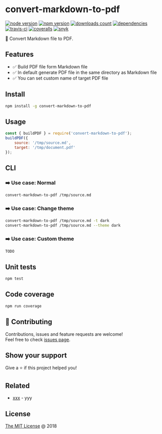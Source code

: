 # convert-markdown-to-pdf

[![node version](https://img.shields.io/node/v/convert-markdown-to-pdf.svg)](https://www.npmjs.com/package/convert-markdown-to-pdf)
[![npm version](https://badge.fury.io/js/convert-markdown-to-pdf.svg)](https://badge.fury.io/js/convert-markdown-to-pdf)
[![downloads count](https://img.shields.io/npm/dt/convert-markdown-to-pdf.svg)](https://www.npmjs.com/package/convert-markdown-to-pdf)
[![dependencies](https://david-dm.org/piecioshka/convert-markdown-to-pdf.svg)](https://github.com/piecioshka/convert-markdown-to-pdf)
[![travis-ci](https://api.travis-ci.org/piecioshka/convert-markdown-to-pdf.svg?branch=master)](https://travis-ci.org/piecioshka/convert-markdown-to-pdf)
[![coveralls](https://coveralls.io/repos/github/piecioshka/convert-markdown-to-pdf/badge.svg?branch=master)](https://coveralls.io/github/piecioshka/convert-markdown-to-pdf?branch=master)
[![snyk](https://snyk.io/test/github/piecioshka/convert-markdown-to-pdf/badge.svg?targetFile=package.json)](https://snyk.io/test/github/piecioshka/convert-markdown-to-pdf?targetFile=package.json)

:hammer: Convert Markdown file to PDF.

## Features

* :white_check_mark: Build PDF file form Markdown file
* :white_check_mark: In default generate PDF file in the same directory as Markdown file
* :white_check_mark: You can set custom name of target PDF file

## Install

```bash
npm install -g convert-markdown-to-pdf
```

## Usage

```javascript
const { buildPDF } = require('convert-markdown-to-pdf');
buildPDF({
    source: '/tmp/source.md',
    target: '/tmp/document.pdf'
});
```

## CLI

### :arrow_right: Use case: Normal

```bash
convert-markdown-to-pdf /tmp/source.md
```

### :arrow_right: Use case: Change theme

```bash
convert-markdown-to-pdf /tmp/source.md -t dark
convert-markdown-to-pdf /tmp/source.md --theme dark
```

### :arrow_right: Use case: Custom theme

```bash
TODO
```

## Unit tests

```bash
npm test
```

## Code coverage

```bash
npm run coverage
```

## 🤝 Contributing

Contributions, issues and feature requests are welcome!<br />
Feel free to check [issues page](/issues/).

## Show your support

Give a ⭐️ if this project helped you!

## Related

* [xxx](https://github.com/piecioshka/xxx) - yyy

## License

[The MIT License](http://piecioshka.mit-license.org) @ 2018
